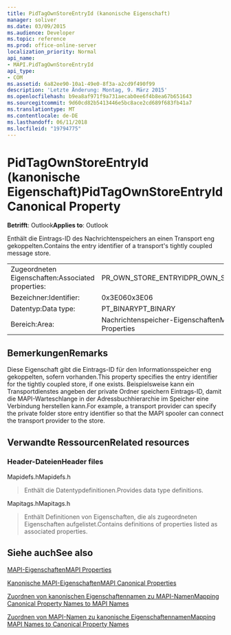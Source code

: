 ```yaml
---
title: PidTagOwnStoreEntryId (kanonische Eigenschaft)
manager: soliver
ms.date: 03/09/2015
ms.audience: Developer
ms.topic: reference
ms.prod: office-online-server
localization_priority: Normal
api_name:
- MAPI.PidTagOwnStoreEntryId
api_type:
- COM
ms.assetid: 6a82ee90-10a1-49e0-8f3a-a2cd9f490f99
description: 'Letzte Änderung: Montag, 9. März 2015'
ms.openlocfilehash: b9ea8af971f9a731aecab0ee6f4b8ea67b651643
ms.sourcegitcommit: 9d60cd82b5413446e5bc8ace2cd689f683fb41a7
ms.translationtype: MT
ms.contentlocale: de-DE
ms.lasthandoff: 06/11/2018
ms.locfileid: "19794775"
---
```

# <a name="pidtagownstoreentryid-canonical-property"></a><span data-ttu-id="db6de-103">PidTagOwnStoreEntryId (kanonische Eigenschaft)</span><span class="sxs-lookup"><span data-stu-id="db6de-103">PidTagOwnStoreEntryId Canonical Property</span></span>

  
  
<span data-ttu-id="db6de-104">**Betrifft**: Outlook</span><span class="sxs-lookup"><span data-stu-id="db6de-104">**Applies to**: Outlook</span></span> 
  
<span data-ttu-id="db6de-105">Enthält die Eintrags-ID des Nachrichtenspeichers an einen Transport eng gekoppelten.</span><span class="sxs-lookup"><span data-stu-id="db6de-105">Contains the entry identifier of a transport's tightly coupled message store.</span></span>
  
|||
|:-----|:-----|
|<span data-ttu-id="db6de-106">Zugeordneten Eigenschaften:</span><span class="sxs-lookup"><span data-stu-id="db6de-106">Associated properties:</span></span>  <br/> |<span data-ttu-id="db6de-107">PR_OWN_STORE_ENTRYID</span><span class="sxs-lookup"><span data-stu-id="db6de-107">PR_OWN_STORE_ENTRYID</span></span>  <br/> |
|<span data-ttu-id="db6de-108">Bezeichner:</span><span class="sxs-lookup"><span data-stu-id="db6de-108">Identifier:</span></span>  <br/> |<span data-ttu-id="db6de-109">0x3E06</span><span class="sxs-lookup"><span data-stu-id="db6de-109">0x3E06</span></span>  <br/> |
|<span data-ttu-id="db6de-110">Datentyp:</span><span class="sxs-lookup"><span data-stu-id="db6de-110">Data type:</span></span>  <br/> |<span data-ttu-id="db6de-111">PT_BINARY</span><span class="sxs-lookup"><span data-stu-id="db6de-111">PT_BINARY</span></span>  <br/> |
|<span data-ttu-id="db6de-112">Bereich:</span><span class="sxs-lookup"><span data-stu-id="db6de-112">Area:</span></span>  <br/> |<span data-ttu-id="db6de-113">Nachrichtenspeicher-Eigenschaften</span><span class="sxs-lookup"><span data-stu-id="db6de-113">Message Store Properties</span></span>  <br/> |
   
## <a name="remarks"></a><span data-ttu-id="db6de-114">Bemerkungen</span><span class="sxs-lookup"><span data-stu-id="db6de-114">Remarks</span></span>

<span data-ttu-id="db6de-115">Diese Eigenschaft gibt die Eintrags-ID für den Informationsspeicher eng gekoppelten, sofern vorhanden.</span><span class="sxs-lookup"><span data-stu-id="db6de-115">This property specifies the entry identifier for the tightly coupled store, if one exists.</span></span> <span data-ttu-id="db6de-116">Beispielsweise kann ein Transportdienstes angeben der private Ordner speichern Eintrags-ID, damit die MAPI-Warteschlange in der Adressbuchhierarchie im Speicher eine Verbindung herstellen kann.</span><span class="sxs-lookup"><span data-stu-id="db6de-116">For example, a transport provider can specify the private folder store entry identifier so that the MAPI spooler can connect the transport provider to the store.</span></span>
  
## <a name="related-resources"></a><span data-ttu-id="db6de-117">Verwandte Ressourcen</span><span class="sxs-lookup"><span data-stu-id="db6de-117">Related resources</span></span>

### <a name="header-files"></a><span data-ttu-id="db6de-118">Header-Dateien</span><span class="sxs-lookup"><span data-stu-id="db6de-118">Header files</span></span>

<span data-ttu-id="db6de-119">Mapidefs.h</span><span class="sxs-lookup"><span data-stu-id="db6de-119">Mapidefs.h</span></span>
  
> <span data-ttu-id="db6de-120">Enthält die Datentypdefinitionen.</span><span class="sxs-lookup"><span data-stu-id="db6de-120">Provides data type definitions.</span></span>
    
<span data-ttu-id="db6de-121">Mapitags.h</span><span class="sxs-lookup"><span data-stu-id="db6de-121">Mapitags.h</span></span>
  
> <span data-ttu-id="db6de-122">Enthält Definitionen von Eigenschaften, die als zugeordneten Eigenschaften aufgelistet.</span><span class="sxs-lookup"><span data-stu-id="db6de-122">Contains definitions of properties listed as associated properties.</span></span>
    
## <a name="see-also"></a><span data-ttu-id="db6de-123">Siehe auch</span><span class="sxs-lookup"><span data-stu-id="db6de-123">See also</span></span>



[<span data-ttu-id="db6de-124">MAPI-Eigenschaften</span><span class="sxs-lookup"><span data-stu-id="db6de-124">MAPI Properties</span></span>](mapi-properties.md)
  
[<span data-ttu-id="db6de-125">Kanonische MAPI-Eigenschaften</span><span class="sxs-lookup"><span data-stu-id="db6de-125">MAPI Canonical Properties</span></span>](mapi-canonical-properties.md)
  
[<span data-ttu-id="db6de-126">Zuordnen von kanonischen Eigenschaftennamen zu MAPI-Namen</span><span class="sxs-lookup"><span data-stu-id="db6de-126">Mapping Canonical Property Names to MAPI Names</span></span>](mapping-canonical-property-names-to-mapi-names.md)
  
[<span data-ttu-id="db6de-127">Zuordnen von MAPI-Namen zu kanonische Eigenschaftennamen</span><span class="sxs-lookup"><span data-stu-id="db6de-127">Mapping MAPI Names to Canonical Property Names</span></span>](mapping-mapi-names-to-canonical-property-names.md)

